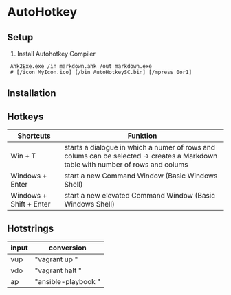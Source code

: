 # AutoHotkey

## Setup

1. Install Autohotkey Compiler

```Batch
 Ahk2Exe.exe /in markdown.ahk /out markdown.exe
 # [/icon MyIcon.ico] [/bin AutoHotkeySC.bin] [/mpress 0or1]
```

## Installation

## Hotkeys

| Shortcuts | Funktion |
|---|---|
| Win + T  |  starts a dialogue in which a numer of rows and colums can be selected -> creates a Markdown table with number of rows and colums  |
| Windows + Enter  | start a new Command Window (Basic Windows Shell) |
| Windows + Shift + Enter | start a new elevated Command Window (Basic Windows Shell) |

## Hotstrings

| input | conversion |
|---|---|
| vup   | "vagrant up "   |
| vdo  | "vagrant halt "  |
| ap | "ansible-playbook " |
